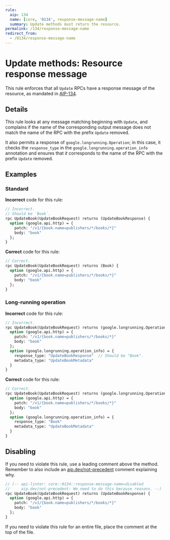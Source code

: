 ```yaml
---
rule:
  aip: 134
  name: [core, '0134', response-message-name]
  summary: Update methods must return the resource.
permalink: /134/response-message-name
redirect_from:
  - /0134/response-message-name
---
```


# Update methods: Resource response message

This rule enforces that all `Update` RPCs have a response message of the
resource, as mandated in [AIP-134][].

## Details

This rule looks at any message matching beginning with `Update`, and complains
if the name of the corresponding output message does not match the name of the
RPC with the prefix `Update` removed.

It also permits a response of `google.longrunning.Operation`; in this case, it
checks the `response_type` in the `google.longrunning.operation_info`
annotation and ensures that _it_ corresponds to the name of the RPC with the
prefix `Update` removed.

## Examples

### Standard

**Incorrect** code for this rule:

```proto
// Incorrect.
// Should be `Book`.
rpc UpdateBook(UpdateBookRequest) returns (UpdateBookResponse) {
  option (google.api.http) = {
    patch: "/v1/{book.name=publishers/*/books/*}"
    body: "book"
  };
}
```

**Correct** code for this rule:

```proto
// Correct.
rpc UpdateBook(UpdateBookRequest) returns (Book) {
  option (google.api.http) = {
    patch: "/v1/{book.name=publishers/*/books/*}"
    body: "book"
  };
}
```

### Long-running operation

**Incorrect** code for this rule:

```proto
// Incorrect.
rpc UpdateBook(UpdateBookRequest) returns (google.longrunning.Operation) {
  option (google.api.http) = {
    patch: "/v1/{book.name=publishers/*/books/*}"
    body: "book"
  };
  option (google.longrunning.operation_info) = {
    response_type: "UpdateBookResponse"  // Should be "Book".
    metadata_type: "UpdateBookMetadata"
  }
}
```

**Correct** code for this rule:

```proto
// Correct.
rpc UpdateBook(UpdateBookRequest) returns (google.longrunning.Operation) {
  option (google.api.http) = {
    patch: "/v1/{book.name=publishers/*/books/*}"
    body: "book"
  };
  option (google.longrunning.operation_info) = {
    response_type: "Book"
    metadata_type: "UpdateBookMetadata"
  }
}
```

## Disabling

If you need to violate this rule, use a leading comment above the method.
Remember to also include an [aip.dev/not-precedent][] comment explaining why.

```proto
// (-- api-linter: core::0134::response-message-name=disabled
//     aip.dev/not-precedent: We need to do this because reasons. --)
rpc UpdateBook(UpdateBookRequest) returns (UpdateBookResponse) {
  option (google.api.http) = {
    patch: "/v1/{book.name=publishers/*/books/*}"
    body: "book"
  };
}
```

If you need to violate this rule for an entire file, place the comment at the
top of the file.

[aip-134]: https://aip.dev/134
[aip.dev/not-precedent]: https://aip.dev/not-precedent
